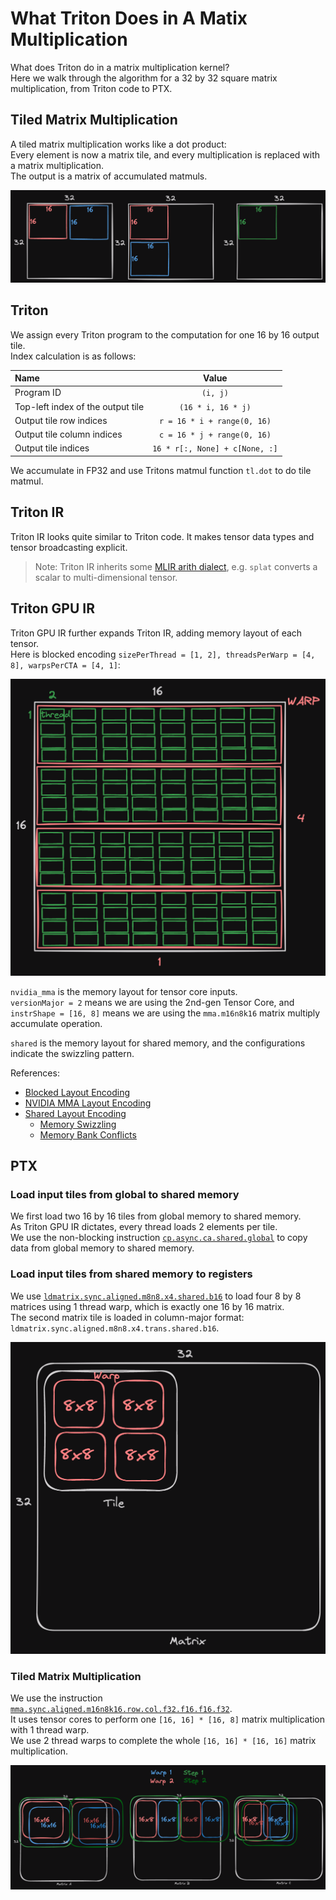 # What Triton Does in A Matix Multiplication

What does Triton do in a matrix multiplication kernel?  
Here we walk through the algorithm for a 32 by 32 square matrix multiplication, from Triton code to PTX.

## Tiled Matrix Multiplication

A tiled matrix multiplication works like a dot product:  
Every element is now a matrix tile, and every multiplication is replaced with a matrix multiplication.  
The output is a matrix of accumulated matmuls.

![](imgs/tiled-matmul.png)


## Triton

We assign every Triton program to the computation for one 16 by 16 output tile.  
Index calculation is as follows:

| Name | Value |
| :- | :-: |
| Program ID | `(i, j)` |
| Top-left index of the output tile | `(16 * i, 16 * j)` |
| Output tile row indices | `r = 16 * i + range(0, 16)` |
| Output tile column indices | `c = 16 * j + range(0, 16)` |
| Output tile indices | `16 * r[:, None] + c[None, :]` |

We accumulate in FP32 and use Tritons matmul function `tl.dot` to do tile matmul.


## Triton IR

Triton IR looks quite similar to Triton code. It makes tensor data types and tensor broadcasting explicit.  

> Note: Triton IR inherits some [MLIR arith dialect](https://mlir.llvm.org/docs/Dialects/ArithOps/),
> e.g. `splat` converts a scalar to multi-dimensional tensor.


## Triton GPU IR

Triton GPU IR further expands Triton IR, adding memory layout of each tensor.  
Here is blocked encoding `sizePerThread = [1, 2], threadsPerWarp = [4, 8], warpsPerCTA = [4, 1]`:

![](imgs/blocked_encoding.png)

`nvidia_mma` is the memory layout for tensor core inputs.  
`versionMajor = 2` means we are using the 2nd-gen Tensor Core,
and `instrShape = [16, 8]` means we are using the `mma.m16n8k16` matrix multiply accumulate operation.

`shared` is the memory layout for shared memory, and the configurations indicate the swizzling pattern.

References:

- [Blocked Layout Encoding](https://github.com/triton-lang/triton/blob/384fd6a60ae6a3c158dd569b8ad65fe04ba69293/include/triton/Dialect/TritonGPU/IR/TritonGPUAttrDefs.td#L583)
- [NVIDIA MMA Layout Encoding](https://github.com/triton-lang/triton/blob/384fd6a60ae6a3c158dd569b8ad65fe04ba69293/include/triton/Dialect/TritonGPU/IR/TritonGPUAttrDefs.td#L1045)
- [Shared Layout Encoding](https://github.com/triton-lang/triton/blob/384fd6a60ae6a3c158dd569b8ad65fe04ba69293/include/triton/Dialect/TritonGPU/IR/TritonGPUAttrDefs.td#L152)
  - [Memory Swizzling](https://leimao.github.io/blog/CUDA-Shared-Memory-Swizzling/)
  - [Memory Bank Conflicts](https://leimao.github.io/blog/CUDA-Shared-Memory-Bank/)


## PTX

### Load input tiles from global to shared memory

We first load two 16 by 16 tiles from global memory to shared memory.  
As Triton GPU IR dictates, every thread loads 2 elements per tile.  
We use the non-blocking instruction
[`cp.async.ca.shared.global`](https://docs.nvidia.com/cuda/parallel-thread-execution/index.html?highlight=cp#data-movement-and-conversion-instructions-cp-async)
to copy data from global memory to shared memory.


### Load input tiles from shared memory to registers

We use
[`ldmatrix.sync.aligned.m8n8.x4.shared.b16`](https://docs.nvidia.com/cuda/parallel-thread-execution/index.html?highlight=ldmatrix#warp-level-matrix-instructions-ldmatrix)
to load four 8 by 8 matrices using 1 thread warp, which is exactly one 16 by 16 matrix.  
The second matrix tile is loaded in column-major format: `ldmatrix.sync.aligned.m8n8.x4.trans.shared.b16`.

![](imgs/ldmatrix.png)


### Tiled Matrix Multiplication

We use the instruction
[`mma.sync.aligned.m16n8k16.row.col.f32.f16.f16.f32`](https://docs.nvidia.com/cuda/parallel-thread-execution/index.html?highlight=mma#warp-level-matrix-fragment-mma-16816-float).  
It uses tensor cores to perform one `[16, 16] * [16, 8]` matrix multiplication with 1 thread warp.  
We use 2 thread warps to complete the whole `[16, 16] * [16, 16]` matrix multiplication.

![](imgs/mma.png)

